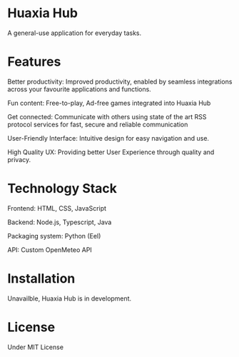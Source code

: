 # Huaxia Hub

A general-use application for everyday tasks.

# Features
Better productivity: Improved productivity, enabled by seamless integrations across your favourite applications and functions.

Fun content: Free-to-play, Ad-free games integrated into Huaxia Hub

Get connected: Communicate with others using state of the art RSS
protocol services for fast, secure and reliable communication

User-Friendly Interface: Intuitive design for easy navigation and use.

High Quality UX: Providing better User Experience through quality and privacy.

# Technology Stack
Frontend: HTML, CSS, JavaScript

Backend: Node.js, Typescript, Java

Packaging system: Python (Eel)

API: Custom OpenMeteo API

# Installation

Unavailble, Huaxia Hub is in development.

# License

Under MIT License
